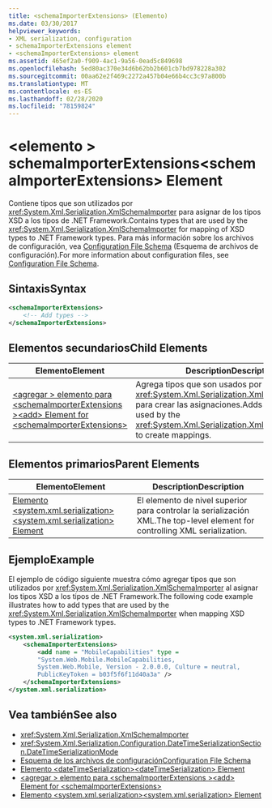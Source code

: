 ```yaml
---
title: <schemaImporterExtensions> (Elemento)
ms.date: 03/30/2017
helpviewer_keywords:
- XML serialization, configuration
- schemaImporterExtensions element
- <schemaImporterExtensions> element
ms.assetid: 465ef2a0-f909-4ac1-9a56-0ead5c849698
ms.openlocfilehash: 5ed80ac370e34d6b62bb2b601cb7bd978228a302
ms.sourcegitcommit: 00aa62e2f469c2272a457b04e66b4cc3c97a800b
ms.translationtype: MT
ms.contentlocale: es-ES
ms.lasthandoff: 02/28/2020
ms.locfileid: "78159824"
---
```

# <a name="schemaimporterextensions-element"></a><span data-ttu-id="8b6b5-102">\<elemento > schemaImporterExtensions</span><span class="sxs-lookup"><span data-stu-id="8b6b5-102">\<schemaImporterExtensions> Element</span></span>
<span data-ttu-id="8b6b5-103">Contiene tipos que son utilizados por <xref:System.Xml.Serialization.XmlSchemaImporter> para asignar de los tipos XSD a los tipos de .NET Framework.</span><span class="sxs-lookup"><span data-stu-id="8b6b5-103">Contains types that are used by the <xref:System.Xml.Serialization.XmlSchemaImporter> for mapping of XSD types to .NET Framework types.</span></span> <span data-ttu-id="8b6b5-104">Para más información sobre los archivos de configuración, vea [Configuration File Schema](../../../docs/framework/configure-apps/file-schema/index.md) (Esquema de archivos de configuración).</span><span class="sxs-lookup"><span data-stu-id="8b6b5-104">For more information about configuration files, see [Configuration File Schema](../../../docs/framework/configure-apps/file-schema/index.md).</span></span>  
  
## <a name="syntax"></a><span data-ttu-id="8b6b5-105">Sintaxis</span><span class="sxs-lookup"><span data-stu-id="8b6b5-105">Syntax</span></span>  
  
```xml  
<schemaImporterExtensions>  
    <!-- Add types -->  
</schemaImporterExtensions>  
```  
  
## <a name="child-elements"></a><span data-ttu-id="8b6b5-106">Elementos secundarios</span><span class="sxs-lookup"><span data-stu-id="8b6b5-106">Child Elements</span></span>  
  
|<span data-ttu-id="8b6b5-107">Elemento</span><span class="sxs-lookup"><span data-stu-id="8b6b5-107">Element</span></span>|<span data-ttu-id="8b6b5-108">Description</span><span class="sxs-lookup"><span data-stu-id="8b6b5-108">Description</span></span>|  
|-------------|-----------------|  
|[<span data-ttu-id="8b6b5-109">\<agregar > elemento para \<schemaImporterExtensions ></span><span class="sxs-lookup"><span data-stu-id="8b6b5-109">\<add> Element for \<schemaImporterExtensions></span></span>](../../../docs/standard/serialization/add-element-for-schemaimporterextensions.md)|<span data-ttu-id="8b6b5-110">Agrega tipos que son usados por <xref:System.Xml.Serialization.XmlSchemaImporter> para crear las asignaciones.</span><span class="sxs-lookup"><span data-stu-id="8b6b5-110">Adds types that are used by the <xref:System.Xml.Serialization.XmlSchemaImporter> to create mappings.</span></span>|  
  
## <a name="parent-elements"></a><span data-ttu-id="8b6b5-111">Elementos primarios</span><span class="sxs-lookup"><span data-stu-id="8b6b5-111">Parent Elements</span></span>  
  
|<span data-ttu-id="8b6b5-112">Elemento</span><span class="sxs-lookup"><span data-stu-id="8b6b5-112">Element</span></span>|<span data-ttu-id="8b6b5-113">Description</span><span class="sxs-lookup"><span data-stu-id="8b6b5-113">Description</span></span>|  
|-------------|-----------------|  
|[<span data-ttu-id="8b6b5-114">Elemento \<system.xml.serialization></span><span class="sxs-lookup"><span data-stu-id="8b6b5-114">\<system.xml.serialization> Element</span></span>](../../../docs/standard/serialization/system-xml-serialization-element.md)|<span data-ttu-id="8b6b5-115">El elemento de nivel superior para controlar la serialización XML.</span><span class="sxs-lookup"><span data-stu-id="8b6b5-115">The top-level element for controlling XML serialization.</span></span>|  
  
## <a name="example"></a><span data-ttu-id="8b6b5-116">Ejemplo</span><span class="sxs-lookup"><span data-stu-id="8b6b5-116">Example</span></span>  
 <span data-ttu-id="8b6b5-117">El ejemplo de código siguiente muestra cómo agregar tipos que son utilizados por <xref:System.Xml.Serialization.XmlSchemaImporter> al asignar los tipos XSD a los tipos de .NET Framework.</span><span class="sxs-lookup"><span data-stu-id="8b6b5-117">The following code example illustrates how to add types that are used by the <xref:System.Xml.Serialization.XmlSchemaImporter> when mapping XSD types to .NET Framework types.</span></span>  
  
```xml  
<system.xml.serialization>  
    <schemaImporterExtensions>  
        <add name = "MobileCapabilities" type =
        "System.Web.Mobile.MobileCapabilities,
        System.Web.Mobile, Version - 2.0.0.0, Culture = neutral,
        PublicKeyToken = b03f5f6f11d40a3a" />  
    </schemaImporterExtensions>  
</system.xml.serialization>  
```  
  
## <a name="see-also"></a><span data-ttu-id="8b6b5-118">Vea también</span><span class="sxs-lookup"><span data-stu-id="8b6b5-118">See also</span></span>

- <xref:System.Xml.Serialization.XmlSchemaImporter>
- <xref:System.Xml.Serialization.Configuration.DateTimeSerializationSection.DateTimeSerializationMode>
- [<span data-ttu-id="8b6b5-119">Esquema de los archivos de configuración</span><span class="sxs-lookup"><span data-stu-id="8b6b5-119">Configuration File Schema</span></span>](../../../docs/framework/configure-apps/file-schema/index.md)
- [<span data-ttu-id="8b6b5-120">Elemento \<dateTimeSerialization></span><span class="sxs-lookup"><span data-stu-id="8b6b5-120">\<dateTimeSerialization> Element</span></span>](../../../docs/standard/serialization/datetimeserialization-element.md)
- [<span data-ttu-id="8b6b5-121">\<agregar > elemento para \<schemaImporterExtensions ></span><span class="sxs-lookup"><span data-stu-id="8b6b5-121">\<add> Element for \<schemaImporterExtensions></span></span>](../../../docs/standard/serialization/add-element-for-schemaimporterextensions.md)
- [<span data-ttu-id="8b6b5-122">Elemento \<system.xml.serialization></span><span class="sxs-lookup"><span data-stu-id="8b6b5-122">\<system.xml.serialization> Element</span></span>](../../../docs/standard/serialization/system-xml-serialization-element.md)
